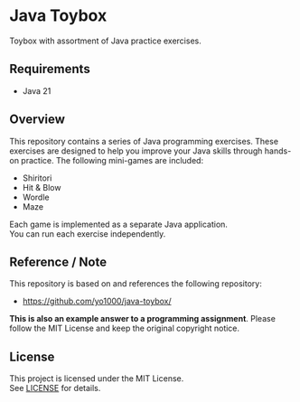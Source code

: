 Java Toybox
================================================================================

Toybox with assortment of Java practice exercises.

Requirements
--------------------------------------------------------------------------------

- Java 21

Overview
--------------------------------------------------------------------------------

This repository contains a series of Java programming exercises.
These exercises are designed to help you improve your Java skills through hands-on practice.
The following mini-games are included:

- Shiritori
- Hit & Blow
- Wordle
- Maze

Each game is implemented as a separate Java application.  
You can run each exercise independently.

Reference / Note
--------------------------------------------------------------------------------

This repository is based on and references the following repository:

- https://github.com/yo1000/java-toybox/

**This is also an example answer to a programming assignment**.
Please follow the MIT License and keep the original copyright notice.

License
--------------------------------------------------------------------------------

This project is licensed under the MIT License.  
See [LICENSE](./LICENSE) for details.